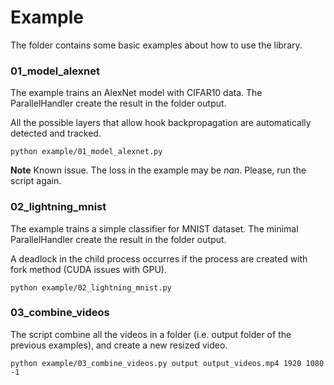 # Example

The folder contains some basic examples about how to use the library.

### 01_model_alexnet

The example trains an AlexNet model with CIFAR10 data. The ParallelHandler create the result in the folder output.

All the possible layers that allow hook backpropagation are automatically detected and tracked.

```
python example/01_model_alexnet.py
```

**Note** Known issue. The loss in the example may be *nan*. Please, run the script again.

### 02_lightning_mnist

The example trains a simple classifier for MNIST dataset. The minimal ParallelHandler create the result in the folder output.

A deadlock in the child process occurres if the process are created with fork method (CUDA issues with GPU).

```
python example/02_lightning_mnist.py
```

### 03_combine_videos

The script combine all the videos in a folder (i.e. output folder of the previous examples), and create a new resized video.  

```
python example/03_combine_videos.py output output_videos.mp4 1920 1080 -1
```

